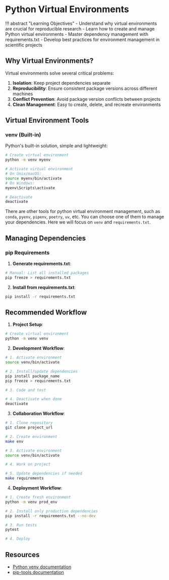 # Python Virtual Environments

!!! abstract "Learning Objectives"
    - Understand why virtual environments are crucial for reproducible research
    - Learn how to create and manage Python virtual environments
    - Master dependency management with requirements.txt
    - Develop best practices for environment management in scientific projects

## Why Virtual Environments?

Virtual environments solve several critical problems:

1. **Isolation**: Keep project dependencies separate
2. **Reproducibility**: Ensure consistent package versions across different machines
3. **Conflict Prevention**: Avoid package version conflicts between projects
4. **Clean Management**: Easy to create, delete, and recreate environments

## Virtual Environment Tools

### venv (Built-in)
Python's built-in solution, simple and lightweight:
```bash
# Create virtual environment
python -m venv myenv

# Activate virtual environment
# On Unix/macOS:
source myenv/bin/activate
# On Windows:
myenv\Scripts\activate

# Deactivate
deactivate
```

There are other tools for python virtual environment management, such as `conda`, `pyenv`, `pipenv`, `poetry`, `uv`, etc. You can choose one of them to manage your dependencies. Here we will focus on `venv` and `requirements.txt`.

## Managing Dependencies

### pip Requirements

1. **Generate requirements.txt**:
```bash
# Manual: List all installed packages
pip freeze > requirements.txt
```

2. **Install from requirements.txt**:
```bash
pip install -r requirements.txt
```


## Recommended Workflow

1. **Project Setup**:
```bash
# Create virtual environment
python -m venv venv
```

2. **Development Workflow**:
```bash
# 1. Activate environment
source venv/bin/activate

# 2. Install/update dependencies
pip install package_name
pip freeze > requirements.txt

# 3. Code and test

# 4. Deactivate when done
deactivate
```

3. **Collaboration Workflow**:
```bash
# 1. Clone repository
git clone project_url

# 2. Create environment
make env

# 3. Activate environment
source venv/bin/activate

# 4. Work on project

# 5. Update dependencies if needed
make requirements
```

4. **Deployment Workflow**:
```bash
# 1. Create fresh environment
python -m venv prod_env

# 2. Install only production dependencies
pip install -r requirements.txt --no-dev

# 3. Run tests
pytest

# 4. Deploy
```


## Resources

- [Python venv documentation](https://docs.python.org/3/library/venv.html)
- [pip-tools documentation](https://pip-tools.readthedocs.io/)
